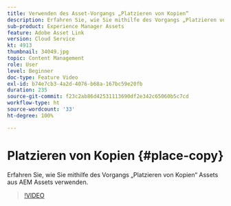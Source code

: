 ```yaml
---
title: Verwenden des Asset-Vorgangs „Platzieren von Kopien“
description: Erfahren Sie, wie Sie mithilfe des Vorgangs „Platzieren von Kopien“ Assets aus AEM Assets verwenden.
sub-product: Experience Manager Assets
feature: Adobe Asset Link
version: Cloud Service
kt: 4913
thumbnail: 34049.jpg
topic: Content Management
role: User
level: Beginner
doc-type: Feature Video
exl-id: b74e7cb3-4a2d-4076-b68a-167bc59e20fb
duration: 235
source-git-commit: f23c2ab86d42531113690df2e342c65060b5c7cd
workflow-type: ht
source-wordcount: '33'
ht-degree: 100%

---
```


# Platzieren von Kopien {#place-copy}

Erfahren Sie, wie Sie mithilfe des Vorgangs „Platzieren von Kopien“ Assets aus AEM Assets verwenden.

>[!VIDEO](https://video.tv.adobe.com/v/34049?quality=12&learn=on)
